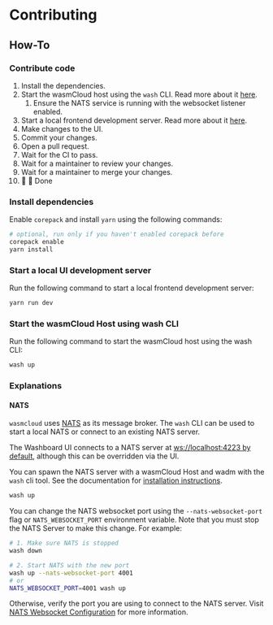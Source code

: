 # Contributing

## How-To

### Contribute code

1. Install the dependencies.
2. Start the wasmCloud host using the `wash` CLI. Read more about it [here](#start-the-wasmcloud-host-using-wash-cli).
   1. Ensure the NATS service is running with the websocket listener enabled.
3. Start a local frontend development server. Read more about it [here](#start-a-local-ui-development-server).
4. Make changes to the UI.
5. Commit your changes.
6. Open a pull request.
7. Wait for the CI to pass.
8. Wait for a maintainer to review your changes.
9. Wait for a maintainer to merge your changes.
10. 🚀 🏁 Done

### Install dependencies

Enable `corepack` and install `yarn` using the following commands:

```bash
# optional, run only if you haven't enabled corepack before
corepack enable
yarn install
```

### Start a local UI development server

Run the following command to start a local frontend development server:

```bash
yarn run dev
```

### Start the wasmCloud Host using wash CLI

Run the following command to start the wasmCloud host using the wash CLI:

```bash
wash up
```

### Explanations

#### NATS

`wasmcloud` uses [NATS](https://nats.io/) as its message broker. The `wash` CLI can be used to start a local NATS
or connect to an existing NATS server.

The Washboard UI connects to a NATS server at [ws://localhost:4223 by default][0], although this can be overridden via
the UI.

You can spawn the NATS server with a wasmCloud Host and wadm with the `wash` cli tool. See the documentation for [installation instructions][1].

```bash
wash up
```

You can change the NATS websocket port using the
`--nats-websocket-port` flag or `NATS_WEBSOCKET_PORT` environment variable. Note that you must stop the NATS Server to make this change. For example:

```bash
# 1. Make sure NATS is stopped
wash down

# 2. Start NATS with the new port
wash up --nats-websocket-port 4001
# or
NATS_WEBSOCKET_PORT=4001 wash up
```

Otherwise, verify the port you are using to connect to the NATS server. Visit [NATS Websocket Configuration][2] for more
information.

[0]: https://github.com/wasmCloud/wasmCloud/blob/28699dc8e891df34888935e8ace31c718da9f590/washboard-ui/src/lattice/lattice-service.ts#L70
[1]: https://wasmcloud.com/docs/installation
[2]: https://docs.nats.io/running-a-nats-service/configuration/websocket/websocket_conf
